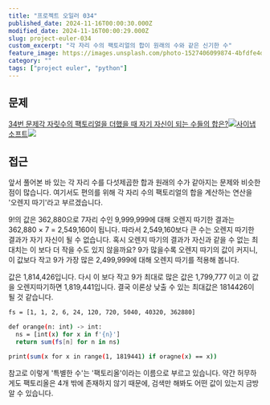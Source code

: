 ```yaml
---
title: "프로젝트 오일러 034"
published_date: 2024-11-16T00:00:30.000Z
modified_date: 2024-11-16T00:00:29.000Z
slug: project-euler-034
custom_excerpt: "각 자리 수의 팩토리얼의 합이 원래의 수와 같은 신기한 수"
feature_image: https://images.unsplash.com/photo-1527406099874-4bfdfe4d7431?crop=entropy&cs=tinysrgb&fit=max&fm=jpg&ixid=M3wxMTc3M3wwfDF8c2VhcmNofDN8fGZvdXJ8ZW58MHx8fHwxNzMxNTA2NDYyfDA&ixlib=rb-4.0.3&q=80&w=2000
category: ""
tags: ["project euler", "python"]
---
```


## 문제

[34번 문제각 자릿수의 팩토리얼을 더했을 때 자기 자신이 되는 수들의
합은?![](/images/favicon-12_1.ico)사이냅소프트![](/images/euler_portrait-8_1.png)](https://euler.synap.co.kr/problem=34)

## 접근

앞서 풀어본 바 있는 각 자리 수를 다섯제곱한 합과 원래의 수가 같아지는 문제와 비슷한 점이 많습니다. 여기서도 편의를 위해 각 자리 수의
팩토리얼의 합을 계산하는 연산을 '오렌지 따기'라고 부르겠습니다.

9!의 값은 362,880으로 7자리 수인 9,999,999에 대해 오렌지 따기한 결과는 362,880 × 7 = 2,549,160이
됩니다. 따라서 2,549,160보다 큰 수는 오렌지 따기한 결과가 자기 자신이 될 수 없습니다. 혹시 오렌지 따기의 결과가 자신과 같을 수
없는 최대치는 이 보다 더 작을 수도 있지 않을까요? 9가 많을수록 오렌지 따기의 값이 커지니, 이 값보다 작고 9가 가장 많은
2,499,999에 대해 오렌지 따기를 적용해 봅니다.

값은 1,814,426입니다. 다시 이 보다 작고 9가 최대로 많은 값은 1,799,777 이고 이 값을 오렌지따기하면
1,819,441입니다. 결국 이론상 낮출 수 있는 최대값은 1814426이 될 것 같습니다.

```bash
fs = [1, 1, 2, 6, 24, 120, 720, 5040, 40320, 362880]

def orange(n: int) -> int:
  ns = [int(x) for x in f'{n}']
  return sum(fs[n] for n in ns)

print(sum(x for x in range(1, 1819441) if oragne(x) == x))
```
참고로 이렇게 '특별한 수'는 '팩토리올'이라는 이름으로 부르고 있습니다. 약간 허무하게도 팩토리올은 4개 밖에 존재하지 않기 때문에,
검색만 해봐도 어떤 값이 있는지 금방 알 수 있습니다.

